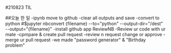 #210823 TIL

##오늘 한 일
-ipynb move to github
    -clear all outputs and save
    -convert to python 
    #$jupyter nbconvert {filename} --to="python" --output-dir="/dest" --output="{filename}"
    -install github app ReviewNB
-Review ur code with ur mate
    -cpmpare & create pull request
    -review n request change or approve
    -merge ur pull request
    -we made "password generator" & "Birthday problem"

